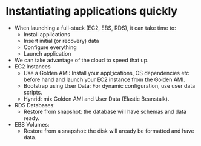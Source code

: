 # Instantiating applications quickly

- When launching a full-stack (EC2, EBS, RDS), it can take time to:
    - Install applications
    - Insert initial (or recovery) data
    - Configure everything
    - Launch application
- We can take advantage of the cloud to speed that up.
- EC2 Instances
    - Use a Golden AMI: Install your appl;ications, OS dependencies etc before hand and launch your EC2 instance from the Golden AMI.
    - Bootstrap using User Data: For dynamic configuration, use user data scripts.
    - Hynrid: mix Golden AMI and User Data (Elastic Beanstalk).
- RDS Databases:
    - Restore from snapshot: the database will have schemas and data ready.
- EBS Volumes:
    - Restore from a snapshot: the disk will aready be formatted and have data.